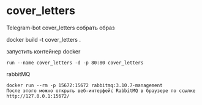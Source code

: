 # cover_letters
Telegram-bot cover_letters
собрать образ

docker build -t cover_letters .

запустить контейнер
docker 
```
run --name cover_letters -d -p 80:80 cover_letters
```

rabbitMQ
```
docker run --rm -p 15672:15672 rabbitmq:3.10.7-management
После этого можно открыть веб-интерфейс RabbitMQ в браузере по ссылке http://127.0.0.1:15672/
